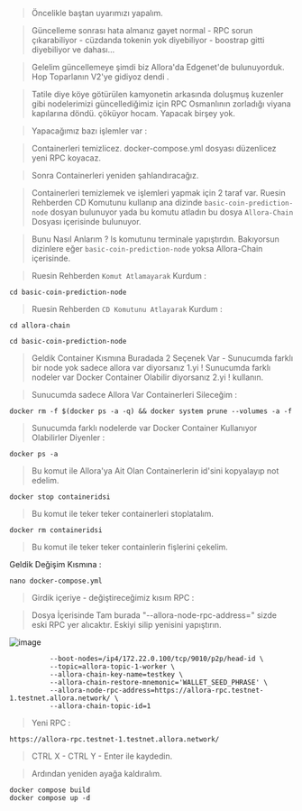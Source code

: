 > Öncelikle baştan uyarımızı yapalım.

> Güncelleme sonrası hata almanız gayet normal - RPC sorun çıkarabiliyor - cüzdanda tokenin yok diyebiliyor - boostrap gitti diyebiliyor ve dahası...

> Gelelim güncellemeye şimdi biz Allora'da Edgenet'de bulunuyorduk. Hop Toparlanın V2'ye gidiyoz dendi . 

> Tatile diye köye götürülen kamyonetin arkasında doluşmuş kuzenler gibi nodelerimizi güncellediğimiz için RPC  Osmanlının zorladığı viyana kapılarına döndü. çöküyor hocam. Yapacak birşey yok.

> Yapacağımız bazı işlemler var  : 

> Containerleri temizlicez. docker-compose.yml dosyası düzenlicez yeni RPC koyacaz.

> Sonra Containerleri yeniden şahlandıracağız.

> Containerleri temizlemek ve işlemleri yapmak için 2 taraf var. Ruesin Rehberden CD Komutunu kullanıp ana dizinde `basic-coin-prediction-node` dosyan bulunuyor yada bu komutu atladın bu dosya `Allora-Chain` Dosyası içerisinde bulunuyor.

> Bunu Nasıl Anlarım ? ls komutunu terminale yapıştırdın. Bakıyorsun dizinlere eğer `basic-coin-prediction-node` yoksa Allora-Chain içerisinde.

> Ruesin Rehberden `Komut Atlamayarak` Kurdum : 

```console
cd basic-coin-prediction-node
```

> Ruesin Rehberden `CD Komutunu Atlayarak` Kurdum : 

```console
cd allora-chain
```

```console
cd basic-coin-prediction-node
```

> Geldik Container Kısmına Buradada 2 Seçenek Var - Sunucumda farklı bir node yok sadece allora var diyorsanız 1.yi ! Sunucumda farklı nodeler var Docker Container Olabilir diyorsanız 2.yi ! kullanın.

> Sunucumda sadece Allora Var Containerleri Sileceğim : 

```console
docker rm -f $(docker ps -a -q) && docker system prune --volumes -a -f
```

> Sunucumda farklı nodelerde var Docker Container Kullanıyor Olabilirler Diyenler : 

```console
docker ps -a
```

> Bu komut ile Allora'ya Ait Olan Containerlerin id'sini kopyalayıp not edelim.

```console
docker stop containeridsi
```

> Bu komut ile teker teker containerleri stoplatalım.

```console
docker rm containeridsi
```

> Bu komut ile teker teker containlerin fişlerini çekelim.

Geldik Değişim Kısmına : 

```console
nano docker-compose.yml
```

> Girdik içeriye - değiştireceğimiz kısım RPC : 

> Dosya İçerisinde Tam burada "--allora-node-rpc-address=" sizde eski RPC yer alıcaktır. Eskiyi silip yenisini yapıştırın.

![image](https://github.com/user-attachments/assets/caa445b0-a9d2-4cf0-8138-c0b2bb8ef40b)


```console
          --boot-nodes=/ip4/172.22.0.100/tcp/9010/p2p/head-id \
          --topic=allora-topic-1-worker \
          --allora-chain-key-name=testkey \
          --allora-chain-restore-mnemonic='WALLET_SEED_PHRASE' \
          --allora-node-rpc-address=https://allora-rpc.testnet-1.testnet.allora.network/ \
          --allora-chain-topic-id=1
```

> Yeni RPC : 

```console
https://allora-rpc.testnet-1.testnet.allora.network/
```

> CTRL X - CTRL Y - Enter ile kaydedin.

> Ardından yeniden ayağa kaldıralım. 

```console
docker compose build
docker compose up -d
```
